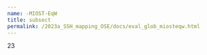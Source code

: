 ```yaml
---
name: -MIOST-EqW
title: subsect
permalink: /2023a_SSH_mapping_OSE/docs/eval_glob_miosteqw.html
---
```


23